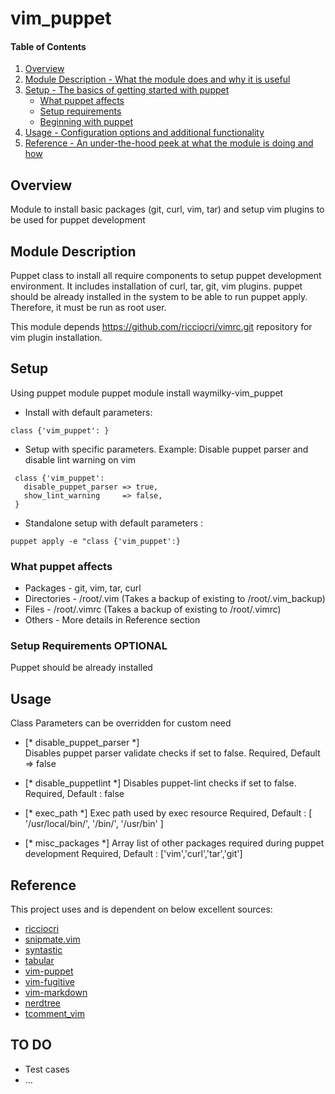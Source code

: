 # vim_puppet

#### Table of Contents

1. [Overview](#overview)
2. [Module Description - What the module does and why it is useful](#module-description)
3. [Setup - The basics of getting started with puppet](#setup)
    * [What puppet affects](#what-puppet-affects)
    * [Setup requirements](#setup-requirements)
    * [Beginning with puppet](#beginning-with-puppet)
4. [Usage - Configuration options and additional functionality](#usage)
5. [Reference - An under-the-hood peek at what the module is doing and how](#reference)

## Overview

Module to install basic packages (git, curl, vim, tar) and setup vim plugins
to be used for puppet development

## Module Description
Puppet class to install all require components to setup puppet development
environment. It includes installation of curl, tar, git, vim plugins.
puppet should be already installed in the system to be able to run
puppet apply. Therefore, it must be run as root user.

This module depends https://github.com/ricciocri/vimrc.git repository for
vim plugin installation.


## Setup
Using puppet module
puppet module install waymilky-vim_puppet

* Install with default parameters:
~~~
class {'vim_puppet': }
~~~
* Setup with specific parameters. Example: Disable puppet parser and disable lint warning on vim
~~~
 class {'vim_puppet':
   disable_puppet_parser => true,
   show_lint_warning     => false,
 }
 ~~~
* Standalone setup with default parameters :
~~~
puppet apply -e "class {'vim_puppet':}
~~~
### What puppet affects

* Packages    - git, vim, tar, curl
* Directories - /root/.vim   (Takes a backup of existing to /root/.vim_backup)
* Files       - /root/.vimrc (Takes a backup of existing to /root/.vimrc)
* Others      - More details in Reference section

### Setup Requirements **OPTIONAL**

Puppet should be already installed

## Usage

Class Parameters can be overridden for custom need

- [* disable_puppet_parser *]  
 Disables puppet parser validate checks if set to false.
 Required, Default => false

- [* disable_puppetlint *]
 Disables puppet-lint checks if set to false.
 Required, Default : false

- [* exec_path *] 
 Exec path used by exec resource
 Required, Default : [ '/usr/local/bin/', '/bin/', '/usr/bin' ]

- [* misc_packages *]
 Array list of other packages required during puppet development
 Required, Default : ['vim','curl','tar','git']

## Reference
This project uses and is dependent on below excellent sources:

- [ricciocri](https://github.com/ricciocri/vimrc)
- [snipmate.vim](https://github.com/msanders/snipmate.vim.git)
- [syntastic](https://github.com/scrooloose/syntastic.git)
- [tabular](https://github.com/godlygeek/tabular.git)
- [vim-puppet](https://github.com/rodjek/vim-puppet.git)
- [vim-fugitive](https://github.com/tpope/vim-fugitive.git)
- [vim-markdown](https://github.com/plasticboy/vim-markdown)
- [nerdtree](https://github.com/scrooloose/nerdtree)
- [tcomment_vim](https://github.com/tomtom/tcomment_vim)

## TO DO
- Test cases
- ...
